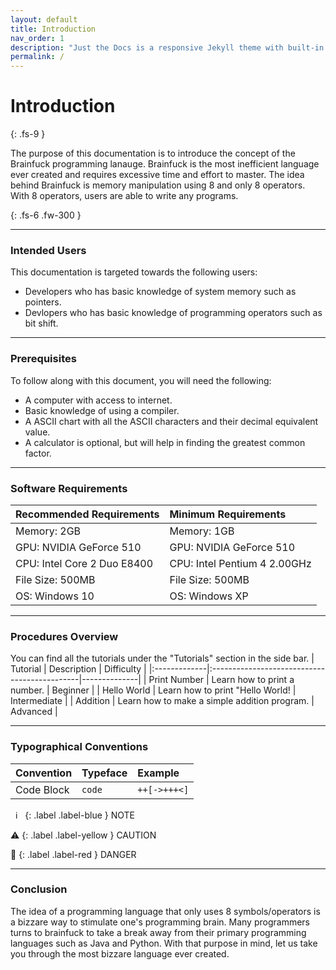 ```yaml
---
layout: default
title: Introduction
nav_order: 1
description: "Just the Docs is a responsive Jekyll theme with built-in search that is easily customizable and hosted on GitHub Pages."
permalink: /
---
```


# Introduction
{: .fs-9 }

The purpose of this documentation is to introduce the concept of the Brainfuck programming lanauge. Brainfuck is the most inefficient language ever created and requires excessive time and effort to master. 
The idea behind Brainfuck is memory manipulation using 8 and only 8 operators. With 8 operators, users are able to write any programs.

{: .fs-6 .fw-300 }

---

### Intended Users

This documentation is targeted towards the following users:
- Developers who has basic knowledge of system memory such as pointers.
- Devlopers who has basic knowledge of programming operators such as bit shift.

---

### Prerequisites


To follow along with this document, you will need the following:
- A computer with access to internet.
- Basic knowledge of using a compiler.
- A ASCII chart with all the ASCII characters and their decimal equivalent value.
- A calculator is optional, but will help in finding the greatest common factor.

---

### Software Requirements



| Recommended Requirements   | Minimum Requirements           |
|:---------------------------|:-------------------------------|
| Memory: 2GB                | Memory: 1GB                    |
| GPU: NVIDIA GeForce 510    | GPU: NVIDIA GeForce 510        |
| CPU: Intel Core 2 Duo E8400| CPU: Intel Pentium 4 2.00GHz   | 
| File Size: 500MB           | File Size: 500MB               |
| OS: Windows 10             | OS: Windows XP                 |

---
### Procedures Overview

You can find all the tutorials under the "Tutorials" section in the side bar.
| Tutorial     | Description                                  | Difficulty   |
|:-------------|:---------------------------------------------|--------------|
| Print Number | Learn how to print a number.                 | Beginner     |
| Hello World  | Learn how to print "Hello World!             | Intermediate |
| Addition     | Learn how to make a simple addition program. | Advanced     |

---

### Typographical Conventions



| Convention   | Typeface          | Example     |
|:-------------|:------------------|:------------|
| Code Block   | `code`            | `++[->+++<]`|

&nbsp;&nbsp;ℹ️&nbsp;&nbsp;
{: .label .label-blue }
NOTE

⚠️
{: .label .label-yellow }
CAUTION

🛑
{: .label .label-red }
DANGER

---

### Conclusion


The idea of a programming language that only uses 8 symbols/operators is a bizzare way to stimulate one's programming brain. Many programmers turns to brainfuck to take a break away from their primary programming languages such as Java and Python. With that purpose in mind, let us take you through the most bizzare language ever created.
